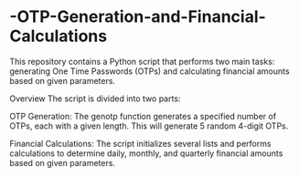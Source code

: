 # -OTP-Generation-and-Financial-Calculations
This repository contains a Python script that performs two main tasks: generating One Time Passwords (OTPs) and calculating financial amounts based on given parameters.

Overview
The script is divided into two parts:

OTP Generation: 
The genotp function generates a specified number of OTPs, each with a given length.
This will generate 5 random 4-digit OTPs.

Financial Calculations:
The script initializes several lists and performs calculations to determine daily, monthly, and quarterly financial amounts based on given parameters.
